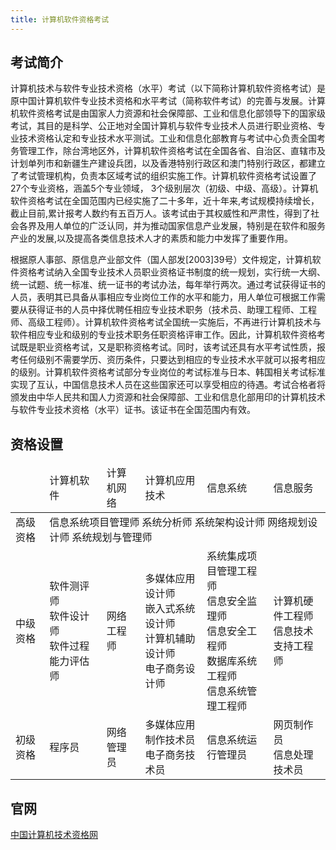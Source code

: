 ```yaml
---
title: 计算机软件资格考试
---
```


## 考试简介

计算机技术与软件专业技术资格（水平）考试（以下简称计算机软件资格考试）是原中国计算机软件专业技术资格和水平考试（简称软件考试）的完善与发展。计算机软件资格考试是由国家人力资源和社会保障部、工业和信息化部领导下的国家级考试，其目的是科学、公正地对全国计算机与软件专业技术人员进行职业资格、专业技术资格认定和专业技术水平测试。工业和信息化部教育与考试中心负责全国考务管理工作，除台湾地区外，计算机软件资格考试在全国各省、自治区、直辖市及计划单列市和新疆生产建设兵团，以及香港特别行政区和澳门特别行政区，都建立了考试管理机构，负责本区域考试的组织实施工作。计算机软件资格考试设置了27个专业资格，涵盖5个专业领域， 3个级别层次（初级、中级、高级）。计算机软件资格考试在全国范围内已经实施了二十多年，近十年来,考试规模持续增长，截止目前,累计报考人数约有五百万人。该考试由于其权威性和严肃性，得到了社会各界及用人单位的广泛认同，并为推动国家信息产业发展，特别是在软件和服务产业的发展,以及提高各类信息技术人才的素质和能力中发挥了重要作用。

根据原人事部、原信息产业部文件（国人部发[2003]39号）文件规定，计算机软件资格考试纳入全国专业技术人员职业资格证书制度的统一规划，实行统一大纲、统一试题、统一标准、统一证书的考试办法，每年举行两次。通过考试获得证书的人员，表明其已具备从事相应专业岗位工作的水平和能力，用人单位可根据工作需要从获得证书的人员中择优聘任相应专业技术职务（技术员、助理工程师、工程师、高级工程师）。计算机软件资格考试全国统一实施后，不再进行计算机技术与软件相应专业和级别的专业技术职务任职资格评审工作。因此，计算机软件资格考试既是职业资格考试，又是职称资格考试。同时，该考试还具有水平考试性质，报考任何级别不需要学历、资历条件，只要达到相应的专业技术水平就可以报考相应的级别。计算机软件资格考试部分专业岗位的考试标准与日本、韩国相关考试标准实现了互认，中国信息技术人员在这些国家还可以享受相应的待遇。考试合格者将颁发由中华人民共和国人力资源和社会保障部、工业和信息化部用印的计算机技术与软件专业技术资格（水平）证书。该证书在全国范围内有效。

## 资格设置

<table>
  <thead>
    <tr>
      <td></td>
      <td>计算机软件</td>
      <td>计算机网络</td>
      <td>计算机应用技术</td>
      <td>信息系统</td>
      <td>信息服务</td>
    </tr>
  </thead>
  <tbody>
    <tr>
      <td>高级资格</td>
      <td colspan="5">信息系统项目管理师   系统分析师   系统架构设计师   网络规划设计师   系统规划与管理师</td>
    </tr>
    <tr>
      <td>中级资格</td>
      <td>软件测评师<br>软件设计师<br>软件过程能力评估师</td>
      <td>网络工程师</td>
      <td>多媒体应用设计师<br>嵌入式系统设计师<br>计算机辅助设计师<br>电子商务设计师</td>
      <td>系统集成项目管理工程师<br>信息安全监理师<br>信息安全工程师<br>数据库系统工程师<br>信息系统管理工程师</td>
      <td>计算机硬件工程师<br>信息技术支持工程师</td>
    </tr>
    <tr>
      <td>初级资格</td>
      <td>程序员</td>
      <td>网络管理员</td>
      <td>多媒体应用制作技术员<br>电子商务技术员</td>
      <td>信息系统运行管理员</td>
      <td>网页制作员<br>信息处理技术员</td>
    </tr>
  </tbody>
</table>

## 官网

[中国计算机技术资格网](https://www.ruankao.org.cn/)